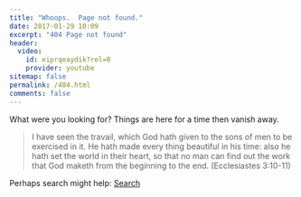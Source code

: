 ```yaml
---
title: "Whoops.  Page not found."
date: 2017-01-29 10:09
excerpt: "404 Page not found"
header:
  video:
    id: eiprqeaydik?rel=0
    provider: youtube
sitemap: false
permalink: /404.html
comments: false
---
```


What were you looking for?  Things are here for a time then vanish away.  

> I have seen the travail, which God hath given to the sons of men to be exercised in it. He hath made every thing beautiful in his time: also he hath set the world in their heart, so that no man can find out the work that God maketh from the beginning to the end. (Ecclesiastes 3:10-11)

Perhaps search might help: [Search](/search/)
